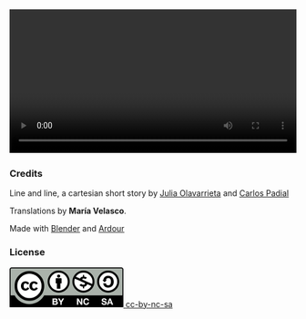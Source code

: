<div class='centered-content'>
  <video class='video' controls loop style='width: 100%; outline: 0;'>
    <source src="videos/linea-y-lineo.webm" type="video/webm">
    <track label="Español" kind="subtitles" srclang="es" src='subtitles/lineaylineo_es.vtt' default>
    <track label="English" kind="subtitles" srclang="en" src='subtitles/lineaylineo_en.vtt'>
    <track label="French" kind="subtitles" srclang="fr" src='subtitles/lineaylineo_fr.vtt'>
  </video>
</div>

### Credits

Line and line, a cartesian short story by [Julia Olavarrieta](http://estoyhechountrapo.com/) and [Carlos Padial](http://surreal.asturnazari.com)

Translations by **María Velasco**.

Made with [Blender](https://blender.org) and [Ardour](https://ardour.org/)

### License

<div class='license'>
  <a href="https://creativecommons.org/licenses/by-nc-sa/3.0/es/">
    <img src="imgs/cc-by-nc-sa_icon.svg.png" alt='cc-by-nc-sa'>
    cc-by-nc-sa
  </a>
</div>

<link rel="stylesheet" type="text/css" href="style.css">
